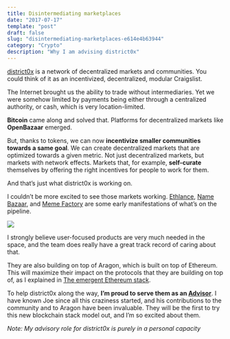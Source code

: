 ```yaml
---
title: Disintermediating marketplaces
date: "2017-07-17"
template: "post"
draft: false
slug: "disintermediating-marketplaces-e614e4b63944"
category: "Crypto"
description: "Why I am advising district0x"
---
```


[district0x](https://district0x.io/) is a network of decentralized markets and communities. You could think of it as an incentivized, decentralized, modular Craigslist.

The Internet brought us the ability to trade without intermediaries. Yet we were somehow limited by payments being either through a centralized authority, or cash, which is very location-limited.

**Bitcoin** came along and solved that. Platforms for decentralized markets like **OpenBazaar** emerged.

But, thanks to tokens, we can now **incentivize smaller communities towards a same goal**. We can create decentralized markets that are optimized towards a given metric. Not just decentralized markets, but markets with network effects. Markets that, for example, **self-curate** themselves by offering the right incentives for people to work for them.

And that’s just what district0x is working on.

I couldn’t be more excited to see those markets working. [Ethlance](https://ethlance.com/), [Name Bazaar](https://namebazaar.io/), and [Meme Factory](https://memefactory.io/) are some early manifestations of what’s on the pipeline.

![](https://cdn-images-1.medium.com/max/5784/1*W_8vvnaMkkbLu1JY1TJzNw.png)

I strongly believe user-focused products are very much needed in the space, and the team does really have a great track record of caring about that.

They are also building on top of Aragon, which is built on top of Ethereum. This will maximize their impact on the protocols that they are building on top of, as I explained in [The emergent Ethereum stack](https://blog.aragon.one/the-emergent-ethereum-stack-cbce1895142f).

To help district0x along the way, **I’m proud to serve them as an [Advisor](https://district0x.io/#team)**. I have known Joe since all this craziness started, and his contributions to the community and to Aragon have been invaluable. They will be the first to try this new blockchain stack model out, and I’m so excited about them.

*Note: My advisory role for district0x is purely in a personal capacity*
